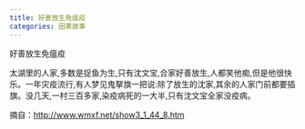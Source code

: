```yaml
---
title: 好善放生免瘟疫
categories: 因果故事
---
```


	   
	   
好善放生免瘟疫

太湖里的人家,多数是捉鱼为生,只有沈文宝,合家好善放生,人都笑他痴,但是他很快乐。一年灾疫流行,有人梦见鬼拏旗一把说:除了放生的沈家,其余的人家门前都要插旗。没几天,一村三百多家,染疫病死的一大半,只有沈文宝全家没疫病。


摘自：http://www.wmxf.net/show3_1_44_8.htm
